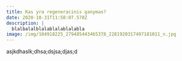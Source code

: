 ```yaml
---
title: Kas yra regeneracinis ganymas?
date: 2020-10-31T11:58:07.578Z
description: |
  blalbalalblalablalablalabla
image: /img/104918225_279485443465378_2281920317497181011_n.jpg
---
```

asjkdhaslk;dhsa;dsjsa;djas;d
